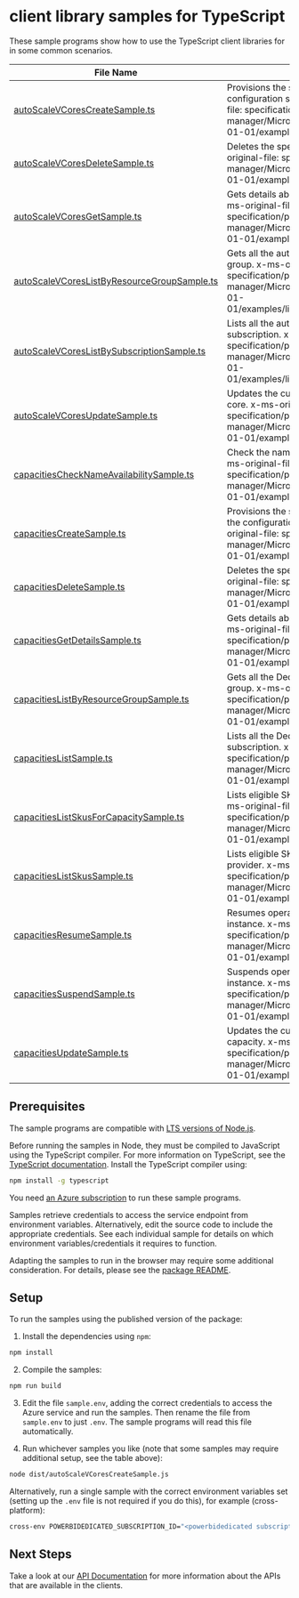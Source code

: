 # client library samples for TypeScript

These sample programs show how to use the TypeScript client libraries for in some common scenarios.

| **File Name**                                                                           | **Description**                                                                                                                                                                                                                                     |
| --------------------------------------------------------------------------------------- | --------------------------------------------------------------------------------------------------------------------------------------------------------------------------------------------------------------------------------------------------- |
| [autoScaleVCoresCreateSample.ts][autoscalevcorescreatesample]                           | Provisions the specified auto scale v-core based on the configuration specified in the request. x-ms-original-file: specification/powerbidedicated/resource-manager/Microsoft.PowerBIdedicated/stable/2021-01-01/examples/createAutoScaleVCore.json |
| [autoScaleVCoresDeleteSample.ts][autoscalevcoresdeletesample]                           | Deletes the specified auto scale v-core. x-ms-original-file: specification/powerbidedicated/resource-manager/Microsoft.PowerBIdedicated/stable/2021-01-01/examples/deleteAutoScaleVCore.json                                                        |
| [autoScaleVCoresGetSample.ts][autoscalevcoresgetsample]                                 | Gets details about the specified auto scale v-core. x-ms-original-file: specification/powerbidedicated/resource-manager/Microsoft.PowerBIdedicated/stable/2021-01-01/examples/getAutoScaleVCore.json                                                |
| [autoScaleVCoresListByResourceGroupSample.ts][autoscalevcoreslistbyresourcegroupsample] | Gets all the auto scale v-cores for the given resource group. x-ms-original-file: specification/powerbidedicated/resource-manager/Microsoft.PowerBIdedicated/stable/2021-01-01/examples/listAutoScaleVCoresInResourceGroup.json                     |
| [autoScaleVCoresListBySubscriptionSample.ts][autoscalevcoreslistbysubscriptionsample]   | Lists all the auto scale v-cores for the given subscription. x-ms-original-file: specification/powerbidedicated/resource-manager/Microsoft.PowerBIdedicated/stable/2021-01-01/examples/listAutoScaleVCoresInSubscription.json                       |
| [autoScaleVCoresUpdateSample.ts][autoscalevcoresupdatesample]                           | Updates the current state of the specified auto scale v-core. x-ms-original-file: specification/powerbidedicated/resource-manager/Microsoft.PowerBIdedicated/stable/2021-01-01/examples/updateAutoScaleVCore.json                                   |
| [capacitiesCheckNameAvailabilitySample.ts][capacitieschecknameavailabilitysample]       | Check the name availability in the target location. x-ms-original-file: specification/powerbidedicated/resource-manager/Microsoft.PowerBIdedicated/stable/2021-01-01/examples/checkNameAvailability.json                                            |
| [capacitiesCreateSample.ts][capacitiescreatesample]                                     | Provisions the specified Dedicated capacity based on the configuration specified in the request. x-ms-original-file: specification/powerbidedicated/resource-manager/Microsoft.PowerBIdedicated/stable/2021-01-01/examples/createCapacity.json      |
| [capacitiesDeleteSample.ts][capacitiesdeletesample]                                     | Deletes the specified Dedicated capacity. x-ms-original-file: specification/powerbidedicated/resource-manager/Microsoft.PowerBIdedicated/stable/2021-01-01/examples/deleteCapacity.json                                                             |
| [capacitiesGetDetailsSample.ts][capacitiesgetdetailssample]                             | Gets details about the specified dedicated capacity. x-ms-original-file: specification/powerbidedicated/resource-manager/Microsoft.PowerBIdedicated/stable/2021-01-01/examples/getCapacity.json                                                     |
| [capacitiesListByResourceGroupSample.ts][capacitieslistbyresourcegroupsample]           | Gets all the Dedicated capacities for the given resource group. x-ms-original-file: specification/powerbidedicated/resource-manager/Microsoft.PowerBIdedicated/stable/2021-01-01/examples/listCapacitiesInResourceGroup.json                        |
| [capacitiesListSample.ts][capacitieslistsample]                                         | Lists all the Dedicated capacities for the given subscription. x-ms-original-file: specification/powerbidedicated/resource-manager/Microsoft.PowerBIdedicated/stable/2021-01-01/examples/listCapacitiesInSubscription.json                          |
| [capacitiesListSkusForCapacitySample.ts][capacitieslistskusforcapacitysample]           | Lists eligible SKUs for a PowerBI Dedicated resource. x-ms-original-file: specification/powerbidedicated/resource-manager/Microsoft.PowerBIdedicated/stable/2021-01-01/examples/listSKUsForExisting.json                                            |
| [capacitiesListSkusSample.ts][capacitieslistskussample]                                 | Lists eligible SKUs for PowerBI Dedicated resource provider. x-ms-original-file: specification/powerbidedicated/resource-manager/Microsoft.PowerBIdedicated/stable/2021-01-01/examples/listSKUsForNew.json                                          |
| [capacitiesResumeSample.ts][capacitiesresumesample]                                     | Resumes operation of the specified Dedicated capacity instance. x-ms-original-file: specification/powerbidedicated/resource-manager/Microsoft.PowerBIdedicated/stable/2021-01-01/examples/resumeCapacity.json                                       |
| [capacitiesSuspendSample.ts][capacitiessuspendsample]                                   | Suspends operation of the specified dedicated capacity instance. x-ms-original-file: specification/powerbidedicated/resource-manager/Microsoft.PowerBIdedicated/stable/2021-01-01/examples/suspendCapacity.json                                     |
| [capacitiesUpdateSample.ts][capacitiesupdatesample]                                     | Updates the current state of the specified Dedicated capacity. x-ms-original-file: specification/powerbidedicated/resource-manager/Microsoft.PowerBIdedicated/stable/2021-01-01/examples/updateCapacity.json                                        |

## Prerequisites

The sample programs are compatible with [LTS versions of Node.js](https://github.com/nodejs/release#release-schedule).

Before running the samples in Node, they must be compiled to JavaScript using the TypeScript compiler. For more information on TypeScript, see the [TypeScript documentation][typescript]. Install the TypeScript compiler using:

```bash
npm install -g typescript
```

You need [an Azure subscription][freesub] to run these sample programs.

Samples retrieve credentials to access the service endpoint from environment variables. Alternatively, edit the source code to include the appropriate credentials. See each individual sample for details on which environment variables/credentials it requires to function.

Adapting the samples to run in the browser may require some additional consideration. For details, please see the [package README][package].

## Setup

To run the samples using the published version of the package:

1. Install the dependencies using `npm`:

```bash
npm install
```

2. Compile the samples:

```bash
npm run build
```

3. Edit the file `sample.env`, adding the correct credentials to access the Azure service and run the samples. Then rename the file from `sample.env` to just `.env`. The sample programs will read this file automatically.

4. Run whichever samples you like (note that some samples may require additional setup, see the table above):

```bash
node dist/autoScaleVCoresCreateSample.js
```

Alternatively, run a single sample with the correct environment variables set (setting up the `.env` file is not required if you do this), for example (cross-platform):

```bash
cross-env POWERBIDEDICATED_SUBSCRIPTION_ID="<powerbidedicated subscription id>" POWERBIDEDICATED_RESOURCE_GROUP="<powerbidedicated resource group>" node dist/autoScaleVCoresCreateSample.js
```

## Next Steps

Take a look at our [API Documentation][apiref] for more information about the APIs that are available in the clients.

[autoscalevcorescreatesample]: https://github.com/Azure/azure-sdk-for-js/blob/main/sdk/powerbidedicated/arm-powerbidedicated/samples/v4/typescript/src/autoScaleVCoresCreateSample.ts
[autoscalevcoresdeletesample]: https://github.com/Azure/azure-sdk-for-js/blob/main/sdk/powerbidedicated/arm-powerbidedicated/samples/v4/typescript/src/autoScaleVCoresDeleteSample.ts
[autoscalevcoresgetsample]: https://github.com/Azure/azure-sdk-for-js/blob/main/sdk/powerbidedicated/arm-powerbidedicated/samples/v4/typescript/src/autoScaleVCoresGetSample.ts
[autoscalevcoreslistbyresourcegroupsample]: https://github.com/Azure/azure-sdk-for-js/blob/main/sdk/powerbidedicated/arm-powerbidedicated/samples/v4/typescript/src/autoScaleVCoresListByResourceGroupSample.ts
[autoscalevcoreslistbysubscriptionsample]: https://github.com/Azure/azure-sdk-for-js/blob/main/sdk/powerbidedicated/arm-powerbidedicated/samples/v4/typescript/src/autoScaleVCoresListBySubscriptionSample.ts
[autoscalevcoresupdatesample]: https://github.com/Azure/azure-sdk-for-js/blob/main/sdk/powerbidedicated/arm-powerbidedicated/samples/v4/typescript/src/autoScaleVCoresUpdateSample.ts
[capacitieschecknameavailabilitysample]: https://github.com/Azure/azure-sdk-for-js/blob/main/sdk/powerbidedicated/arm-powerbidedicated/samples/v4/typescript/src/capacitiesCheckNameAvailabilitySample.ts
[capacitiescreatesample]: https://github.com/Azure/azure-sdk-for-js/blob/main/sdk/powerbidedicated/arm-powerbidedicated/samples/v4/typescript/src/capacitiesCreateSample.ts
[capacitiesdeletesample]: https://github.com/Azure/azure-sdk-for-js/blob/main/sdk/powerbidedicated/arm-powerbidedicated/samples/v4/typescript/src/capacitiesDeleteSample.ts
[capacitiesgetdetailssample]: https://github.com/Azure/azure-sdk-for-js/blob/main/sdk/powerbidedicated/arm-powerbidedicated/samples/v4/typescript/src/capacitiesGetDetailsSample.ts
[capacitieslistbyresourcegroupsample]: https://github.com/Azure/azure-sdk-for-js/blob/main/sdk/powerbidedicated/arm-powerbidedicated/samples/v4/typescript/src/capacitiesListByResourceGroupSample.ts
[capacitieslistsample]: https://github.com/Azure/azure-sdk-for-js/blob/main/sdk/powerbidedicated/arm-powerbidedicated/samples/v4/typescript/src/capacitiesListSample.ts
[capacitieslistskusforcapacitysample]: https://github.com/Azure/azure-sdk-for-js/blob/main/sdk/powerbidedicated/arm-powerbidedicated/samples/v4/typescript/src/capacitiesListSkusForCapacitySample.ts
[capacitieslistskussample]: https://github.com/Azure/azure-sdk-for-js/blob/main/sdk/powerbidedicated/arm-powerbidedicated/samples/v4/typescript/src/capacitiesListSkusSample.ts
[capacitiesresumesample]: https://github.com/Azure/azure-sdk-for-js/blob/main/sdk/powerbidedicated/arm-powerbidedicated/samples/v4/typescript/src/capacitiesResumeSample.ts
[capacitiessuspendsample]: https://github.com/Azure/azure-sdk-for-js/blob/main/sdk/powerbidedicated/arm-powerbidedicated/samples/v4/typescript/src/capacitiesSuspendSample.ts
[capacitiesupdatesample]: https://github.com/Azure/azure-sdk-for-js/blob/main/sdk/powerbidedicated/arm-powerbidedicated/samples/v4/typescript/src/capacitiesUpdateSample.ts
[apiref]: https://learn.microsoft.com/javascript/api/@azure/arm-powerbidedicated?view=azure-node-preview
[freesub]: https://azure.microsoft.com/free/
[package]: https://github.com/Azure/azure-sdk-for-js/tree/main/sdk/powerbidedicated/arm-powerbidedicated/README.md
[typescript]: https://www.typescriptlang.org/docs/home.html
